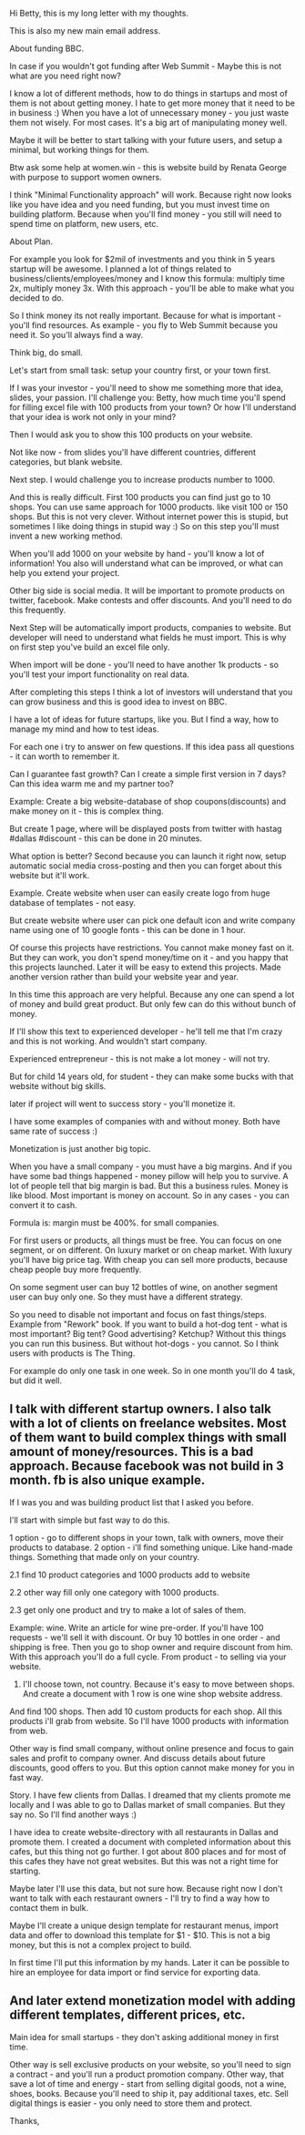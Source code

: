 Hi Betty,
this is my long letter with my thoughts.

This is also my new main email address.

About funding BBC.

In case if you wouldn't got funding after Web Summit - Maybe this is not what are you need right now?

I know a lot of different methods, how to do things in startups and most of them is not about getting money.
I hate to get more money that it need to be in business :) When you have a lot of unnecessary money - you just waste them not wisely. For most cases. It's a big art of manipulating money well.

Maybe it will be better to start talking with your future users, and setup a minimal, but working things for them.


Btw ask some help at women.win - this is website build by Renata George with purpose to support women owners.

I think "Minimal Functionality approach" will work.
Because right now looks like you have idea and you need funding, but you must invest time on building platform. Because when you'll find money - you still will need to spend time on platform, new users, etc. 


About Plan.

For example you look for $2mil of investments and you think in 5 years startup will be awesome.
I planned a lot of things related to business/clients/employees/money and I know this formula: multiply time 2x, multiply money 3x.
With this approach - you'll be able to make what you decided to do.

So I think money its not really important.
Because for what is important - you'll find resources.
As example - you fly to Web Summit because you need it. So you'll always find a way.



Think big, do small.

Let's start from small task: setup your country first, or your town first.

If I was your investor - you'll need to show me something more that idea, slides, your passion.
I'll challenge you: Betty, how much time you'll spend for filling excel file with 100 products from your town? Or how I'll understand that your idea is work not only in your mind?


Then I would ask you to show this 100 products on your website.

Not like now - from slides you'll have different countries, different categories, but blank website.


Next step. I would challenge you to increase products number to 1000.

And this is really difficult. First 100 products you can find just go to 10 shops. You can use same approach for 1000 products. like visit 100 or 150 shops. But this is not very clever. Without internet power this is stupid, but sometimes I like doing things in stupid way :)
So on this step you'll must invent a new working method.

When you'll add 1000 on your website by hand - you'll know a lot of information!
You also will understand what can be improved, or what can help you extend your project.



Other big side is social media.
It will be important to promote products on twitter, facebook. Make contests and offer discounts. And you'll need to do this frequently.


Next Step will be automatically import products, companies to website.
But developer will need to understand what fields he must import. This is why on first step you've build an excel file only.

When import will be done - you'll need to have another 1k products - so you'll test your import functionality on real data.

After completing this steps I think a lot of investors will understand that you can grow business and this is good idea to invest on BBC.


I have a lot of ideas for future startups, like you.
But I find a way, how to manage my mind and how to test ideas.

For each one i try to answer on few questions. If this idea pass all questions - it can worth to remember it.

Can I guarantee fast growth?
Can I create a simple first version in 7 days?
Can this idea warm me and my partner too?

Example:
Create a big website-database of shop coupons(discounts) and make money on it - this is complex thing.

But create 1 page, where will be displayed posts from twitter with hastag #dallas #discount - this can be done in 20 minutes.

What option is better? Second because you can launch it right now, setup automatic social media cross-posting and then you can forget about this website but it'll work.

Example.
Create website when user can easily create logo from huge database of templates - not easy.

But create website where user can pick one default icon and write company name using one of 10 google fonts - this can be done in 1 hour.

Of course this projects have restrictions. You cannot make money fast on it.
But they can work, you don't spend money/time on it - and you happy that this projects launched.
Later it will be easy to extend this projects. Made another version rather than build your website year and year.


In this time this approach are very helpful.
Because any one can spend a lot of money and build great product.
But only few can do this without bunch of money.


If I'll show this text to experienced developer - he'll tell me that I'm crazy and this is not working. And wouldn't start company.

Experienced entrepreneur - this is not make a lot money - will not try.

But for child 14 years old, for student - they can make some bucks with that website without big skills.


later if project will went to success story - you'll monetize it.

I have some examples of companies with and without money. Both have same rate of success :)


Monetization is just another big topic.

When you have a small company - you must have a big margins.
And if you have some bad things happened - money pillow will help you to survive.
A lot of people tell that big margin is bad. But this a business rules. Money is like blood.
Most important is money on account. So in any cases - you can convert it to cash.

Formula is: margin must be 400%. for small companies.

For first users or products, all things must be free.
You can focus on one segment, or on different.
On luxury market or on cheap market.
With luxury you'll have big price tag. With cheap you can sell more products, because cheap people buy more frequently. 

On some segment user  can buy 12 bottles of wine, on another segment user can buy only one.
So they must have a different strategy.

So you need to disable not important and focus on fast things/steps. Example from "Rework" book. If you want to build a hot-dog tent - what is most important? Big tent? Good advertising? Ketchup? Without this things you can run this business. But without hot-dogs - you cannot. So I think users with products is The Thing.

For example do only one task in one week.
So in one month you'll do 4 task, but did it well.

I talk with different startup owners. I also talk with a lot of clients on freelance websites.
Most of them want to build complex things with small amount of money/resources. This is a bad approach. Because facebook was not build in 3 month.
fb is also unique example.
--------------------------------


If I was you and was building product list that I asked you before.

I'll start with simple but fast way to do this.

1 option - go to different shops in your town, talk with owners, move their products to database. 
2 option - i'll find something unique. Like hand-made things. Something that made only on your country.

2.1 find 10 product categories and 1000 products add to website

2.2 other way fill only one category with 1000 products.

2.3 get only one product and try to make a lot of sales of them.

Example: wine.
Write an article for wine pre-order. If you'll have 100 requests - we'll sell it with discount.
Or buy 10 bottles in one order - and shipping is free.
Then you go to shop owner and require discount from him.
With this approach you'll do a full cycle. From product - to selling via your website.



1. I'll choose town, not country. Because it's easy to move between shops.
And create a document with 1 row is one wine shop website address.

And find 100 shops.
Then add 10 custom products for each shop.
All this products i'll grab from website. 
So I'll have 1000 products with information from web.

Other way is find small company, without online presence and focus to gain sales and profit to company owner.
And discuss details about future discounts, good offers to you.
But this option cannot make money for you in fast way.


Story.
I have few clients from Dallas. I dreamed that my clients promote me locally and I was able to go to Dallas market of small companies. But they say no. So I'll find another ways :)

I have idea to create website-directory with all restaurants in Dallas and promote them. I created a document with completed information about this cafes, but this thing not go further. I got about 800 places and for most of this cafes they have not great websites. But this was not a right time for starting.

Maybe later I'll use this data, but not sure how. Because right now I don't want to talk with each restaurant owners - I'll try to find a way how to contact them in bulk. 

Maybe I'll create a unique design template for restaurant menus, import data and offer to download this template for $1 - $10.
This is not a big money, but this is not a complex project to build.

In first time I'll put this information by my hands.
Later it can be possible to hire an employee for data import or find service for exporting data.

And later extend monetization model with adding different templates, different prices, etc.
----------------------------------------------




Main idea for small startups - they don't asking additional money in first time.

Other way is sell exclusive products on your website, so you'll need to sign a contract - and you'll run a product promotion company. 
Other way, that save a lot of time and energy - start from selling digital goods, not a wine, shoes, books. Because you'll need to ship it, pay additional taxes, etc. Sell digital things is easier - you only need to store them and protect. 

Thanks,


